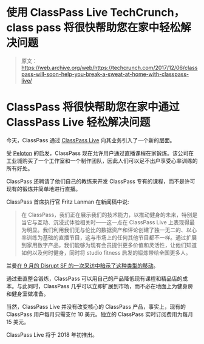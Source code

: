 # 使用 ClassPass Live TechCrunch，class pass 将很快帮助您在家中轻松解决问题

> 原文：<https://web.archive.org/web/https://techcrunch.com/2017/12/06/classpass-will-soon-help-you-break-a-sweat-at-home-with-classpass-live/>

# ClassPass 将很快帮助您在家中通过 ClassPass Live 轻松解决问题

今天，ClassPass 通过 [ClassPass Live](https://web.archive.org/web/20221025222655/https://classpass.com/live) 向其业务引入了一个新的层面。

受 [Peloton](https://web.archive.org/web/20221025222655/https://beta.techcrunch.com/2017/05/24/peloton-is-now-a-unicorn-because-of-the-spinning-class-craze/) 的启发，ClassPass 现在允许用户通过直播课程在家锻炼。该公司在工业城购买了一个工作室和一个制作团队，因此人们可以足不出户享受心率训练的所有好处。

ClassPass 还聘请了他们自己的教练来开发 ClassPass 专有的课程，而不是许可现有的锻炼并简单地进行直播。

ClassPass 首席执行官 Fritz Lanman 在新闻稿中说:

> 在 ClassPass，我们正在展示我们的技术能力，以推动健身的未来，特别是当它与互动、沉浸式体验相关时——这一点在 ClassPass Live 上表现得最为明显。我们利用我们无与伦比的数据资产和评论创建了独一无二的、以心率训练为基础的直播节目，这与市场上的任何其他节目都不一样。通过扩展到家用数字产品，我们能够为现有会员提供更多价值和灵活性，让他们知道如何以及何时健身，同时将 studio fitness 启发的锻炼带给全国更多人。

兰曼[在 9 月的 Disrupt SF 的一次采访中暗示了这种类型的移动](https://web.archive.org/web/20221025222655/https://beta.techcrunch.com/2017/09/20/classpass-begins-testing-variable-pricing-as-it-expands-beyond-studio-fitness/)。

通过垂直整合锻炼，ClassPass 可以用自己的产品降低现有课程和精品店的成本。与此同时，ClassPass 几乎可以立即扩展到市场，而不必在地面上为健身房和健身室做准备。

当然，ClassPass Live 并没有改变核心的 ClassPass 产品，事实上，现有的 ClassPass 用户每月只需支付 10 美元。独立的 ClassPass 实时订阅费用为每月 15 美元。

ClassPass Live 将于 2018 年初推出。